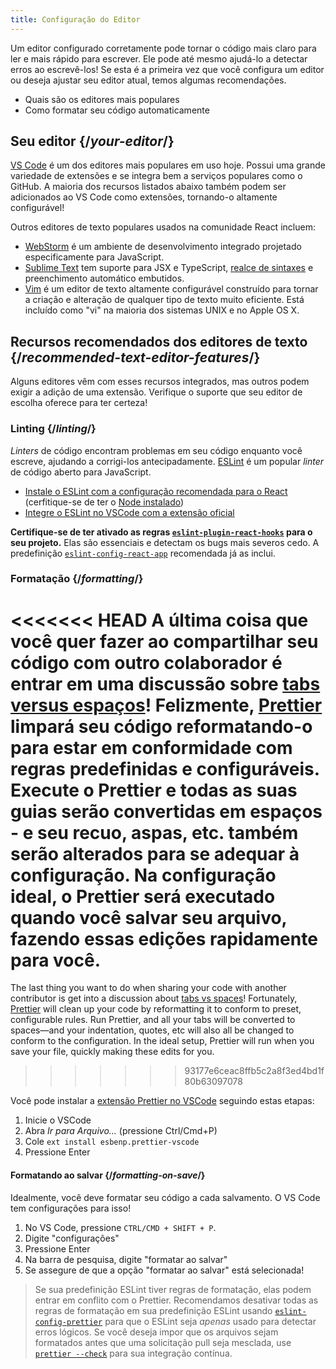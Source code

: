 ```yaml
---
title: Configuração do Editor
---
```


<Intro>

Um editor configurado corretamente pode tornar o código mais claro para ler e mais rápido para escrever. Ele pode até mesmo ajudá-lo a detectar erros ao escrevê-los! Se esta é a primeira vez que você configura um editor ou deseja ajustar seu editor atual, temos algumas recomendações.

</Intro>

<YouWillLearn>

* Quais são os editores mais populares
* Como formatar seu código automaticamente

</YouWillLearn>

## Seu editor {/*your-editor*/}

[VS Code](https://code.visualstudio.com/) é um dos editores mais populares em uso hoje. Possui uma grande variedade de extensões e se integra bem a serviços populares como o GitHub. A maioria dos recursos listados abaixo também podem ser adicionados ao VS Code como extensões, tornando-o altamente configurável!

Outros editores de texto populares usados ​​na comunidade React incluem:

* [WebStorm](https://www.jetbrains.com/webstorm/) é um ambiente de desenvolvimento integrado projetado especificamente para JavaScript.
* [Sublime Text](https://www.sublimetext.com/) tem suporte para JSX e TypeScript, [realce de sintaxes](https://stackoverflow.com/a/70960574/458193) e preenchimento automático embutidos.
* [Vim](https://www.vim.org/) é um editor de texto altamente configurável construído para tornar a criação e alteração de qualquer tipo de texto muito eficiente. Está incluído como "vi" na maioria dos sistemas UNIX e no Apple OS X.

## Recursos recomendados dos editores de texto {/*recommended-text-editor-features*/}

Alguns editores vêm com esses recursos integrados, mas outros podem exigir a adição de uma extensão. Verifique o suporte que seu editor de escolha oferece para ter certeza!

### Linting {/*linting*/}

*Linters* de código encontram problemas em seu código enquanto você escreve, ajudando a corrigi-los antecipadamente. [ESLint](https://eslint.org/) é um popular *linter* de código aberto para JavaScript.

* [Instale o ESLint com a configuração recomendada para o React](https://www.npmjs.com/package/eslint-config-react-app) (cerfitique-se de ter o [Node instalado](https://nodejs.org/en/download/current/))
* [Integre o ESLint no VSCode com a extensão oficial](https://marketplace.visualstudio.com/items?itemName=dbaeumer.vscode-eslint)

**Certifique-se de ter ativado as regras [`eslint-plugin-react-hooks`](https://www.npmjs.com/package/eslint-plugin-react-hooks) para o seu projeto.** Elas são essenciais e detectam os bugs mais severos cedo. A predefinição [`eslint-config-react-app`](https://www.npmjs.com/package/eslint-config-react-app) recomendada já as inclui.

### Formatação {/*formatting*/}

<<<<<<< HEAD
A última coisa que você quer fazer ao compartilhar seu código com outro colaborador é entrar em uma discussão sobre [tabs versus espaços](https://www.google.com/search?q=tabs+vs+spaces)! Felizmente, [Prettier](https://prettier.io/) limpará seu código reformatando-o para estar em conformidade com regras predefinidas e configuráveis. Execute o Prettier e todas as suas guias serão convertidas em espaços - e seu recuo, aspas, etc. também serão alterados para se adequar à configuração. Na configuração ideal, o Prettier será executado quando você salvar seu arquivo, fazendo essas edições rapidamente para você.
=======
The last thing you want to do when sharing your code with another contributor is get into a discussion about [tabs vs spaces](https://www.google.com/search?q=tabs+vs+spaces)! Fortunately, [Prettier](https://prettier.io/) will clean up your code by reformatting it to conform to preset, configurable rules. Run Prettier, and all your tabs will be converted to spaces—and your indentation, quotes, etc will also all be changed to conform to the configuration. In the ideal setup, Prettier will run when you save your file, quickly making these edits for you.
>>>>>>> 93177e6ceac8ffb5c2a8f3ed4bd1f80b63097078

Você pode instalar a [extensão Prettier no VSCode](https://marketplace.visualstudio.com/items?itemName=esbenp.prettier-vscode) seguindo estas etapas:

1. Inicie o VSCode
2. Abra *Ir para Arquivo...* (pressione Ctrl/Cmd+P)
3. Cole `ext install esbenp.prettier-vscode`
4. Pressione Enter

#### Formatando ao salvar {/*formatting-on-save*/}

Idealmente, você deve formatar seu código a cada salvamento. O VS Code tem configurações para isso!

1. No VS Code, pressione `CTRL/CMD + SHIFT + P`.
2. Digite "configurações"
3. Pressione Enter
4. Na barra de pesquisa, digite "formatar ao salvar"
5. Se assegure de que a opção "formatar ao salvar" está selecionada!

> Se sua predefinição ESLint tiver regras de formatação, elas podem entrar em conflito com o Prettier. Recomendamos desativar todas as regras de formatação em sua predefinição ESLint usando [`eslint-config-prettier`](https://github.com/prettier/eslint-config-prettier) para que o ESLint seja *apenas* usado para detectar erros lógicos. Se você deseja impor que os arquivos sejam formatados antes que uma solicitação pull seja mesclada, use [`prettier --check`](https://prettier.io/docs/en/cli.html#--check) para sua integração contínua.
